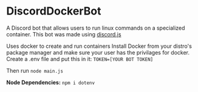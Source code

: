 # DiscordDockerBot
A Discord bot that allows users to run linux commands on a specialized container. 
This bot was made using [discord.js](https://discord.js.org)

Uses docker to create and run containers
Install Docker from your distro's package manager and make sure your user has the privilages for docker.
Create a .env file and put this in it:
```TOKEN=[YOUR BOT TOKEN]```

Then run `node main.js`


**Node Dependencies:**
`npm i dotenv`
